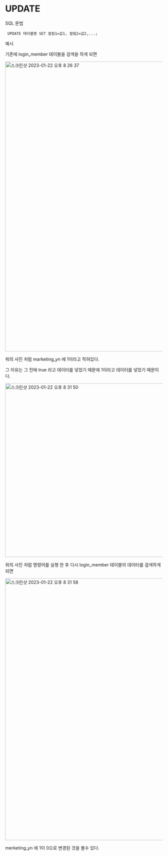 # UPDATE

SQL 문법
```
 UPDATE 테이블명 SET 컬럼1=값1, 컬럼2=값2,...;
``` 
 
 예시 

기존에 login_member 테이블을 검색을 하게 되면 

<img width="928" alt="스크린샷 2023-01-22 오후 8 26 37" src="https://user-images.githubusercontent.com/104719555/213913396-c92c921c-bc3f-4614-bd9d-028fe96dc54f.png">

위의 사진 처럼 marketing_yn 에 1이라고 적혀있다.

그 이유는 그 전에 true 라고 데이터를 넣었기 때문에 1이라고 데이터를 넣었기 때문이다.

<img width="556" alt="스크린샷 2023-01-22 오후 8 31 50" src="https://user-images.githubusercontent.com/104719555/213913526-a1190eff-4935-440f-ac4d-de422d5b6714.png">

위의 사진 처럼 명령어를 실행 한 후 다시 login_member 테이블의 데이터를 검색하게 되면 

<img width="838" alt="스크린샷 2023-01-22 오후 8 31 58" src="https://user-images.githubusercontent.com/104719555/213913677-1668dd49-97dd-4bee-8028-3dfe6dd3d019.png">

merketing_yn 에 1이 0으로 변경된 것을 볼수 있다.
